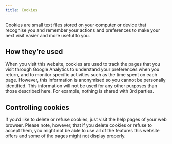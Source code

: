 ```yaml
---
title: Cookies
---
```


Cookies are small text files stored on your computer or device that recognise you and remember your actions and preferences to make your next visit easier and more useful to you.

How they’re used
----------------

When you visit this website, cookies are used to track the pages that you visit through Google Analytics to understand your preferences when you return, and to monitor specific activities such as the time spent on each page. However, this information is anonymised so you cannot be personally identified. This information will not be used for any other purposes than those described here. For example, nothing is shared with 3rd parties.

Controlling cookies
-------------------

If you’d like to delete or refuse cookies, just visit the help pages of your web browser. Please note, however, that if you delete cookies or refuse to accept them, you might not be able to use all of the features this website offers and some of the pages might not display properly.
